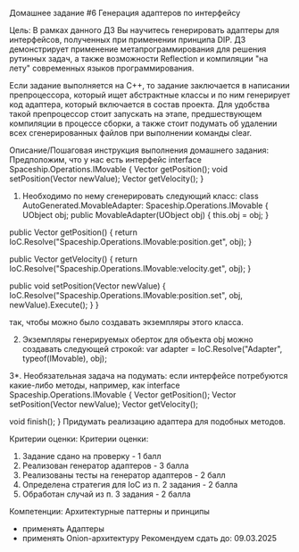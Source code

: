 Домашнее задание #6
Генерация адаптеров по интерфейсу

Цель:
В рамках данного ДЗ Вы научитесь генерировать адаптеры для интерфейсов, полученных при применении принципа DIP.
ДЗ демонстрирует применение метапрограммирования для решения рутинных задач, а также возможности Reflection и компиляции "на лету" современных языков программирования.

Если задание выполняется на C++, то задание заключается в написании препроцессора, который ищет абстрактные классы и по ним генерирует код адаптера, который включается в состав проекта. Для удобства такой препроцессор стоит запускать на этапе, предшествующем компиляции в процессе сборки, а также стоит подумать об удалении всех
сгенерированных файлов при выполнении команды clear.


Описание/Пошаговая инструкция выполнения домашнего задания:
Предположим, что у нас есть интерфейс
interface Spaceship.Operations.IMovable
{
Vector getPosition();
void setPosition(Vector newValue);
Vector getVelocity();
}

1. Необходимо по нему сгенерировать следующий класс:
class AutoGenerated.MovableAdapter: Spaceship.Operations.IMovable
{
UObject obj;
public MovableAdapter(UObject obj)
{
this.obj = obj;
}

public Vector getPosition()
{
return IoC.Resolve("Spaceship.Operations.IMovable:position.get", obj);
}

public Vector getVelocity()
{
return IoC.Resolve("Spaceship.Operations.IMovable:velocity.get", obj);
}

public void setPosition(Vector newValue)
{
IoC.Resolve("Spaceship.Operations.IMovable:position.set", obj, newValue).Execute();
}
}

так, чтобы можно было создавать экземпляры этого класса.

2. Экземпляры генерируемых оберток для объекта obj можно создавать следующей строкой:
var adapter = IoC.Resolve("Adapter", typeof(IMovable), obj);

3*. Необязательная задача на подумать: если интерфейсе потребуются какие-либо методы, например, как
interface Spaceship.Operations.IMovable
{
Vector getPosition();
Vector setPosition(Vector newValue);
Vector getVelocity();

void finish();
}
Придумать реализацию адаптера для подобных методов.


Критерии оценки:
Критерии оценки:

1. Задание сдано на проверку - 1 балл
2. Реализован генератор адаптеров - 3 балла
3. Реализованы тесты на генератор адаптеров - 2 балл
4. Определена стратегия для IoC из п. 2 задания - 2 балла
5. Обработан случай из п. 3 задания - 2 балла

Компетенции:
Архитектурные паттерны и принципы
- применять Адаптеры
- применять Onion-архитектуру
Рекомендуем сдать до: 09.03.2025